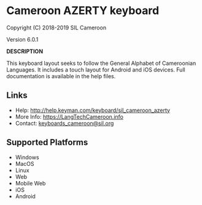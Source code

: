 Cameroon AZERTY keyboard
=====================

Copyright (C) 2018-2019 SIL Cameroon

Version 6.0.1

__DESCRIPTION__

This keyboard layout seeks to follow the General Alphabet of Cameroonian Languages. It includes
a touch layout for Android and iOS devices. Full documentation is available in the help files.

Links
-----

 * Help:     <http://help.keyman.com/keyboard/sil_cameroon_azerty>
 * More Info:     <https://LangTechCameroon.info>
 * Contact:  <keyboards_cameroon@sil.org>

Supported Platforms
-------------------
 * Windows
 * MacOS
 * Linux
 * Web
 * Mobile Web
 * iOS
 * Android
